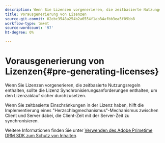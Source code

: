 ```yaml
---
description: Wenn Sie Lizenzen vorgenerieren, die zeitbasierte Nutzungsregeln enthalten, sollte die Lizenz Synchronisierungsanforderungen enthalten, um den Lizenzablauf sicher durchzusetzen.
title: Vorausgenerierung von Lizenzen
source-git-commit: 02ebc3548a254b2a6554f1ab34afbb3ea5f09bb8
workflow-type: tm+mt
source-wordcount: '97'
ht-degree: 0%

---
```


# Vorausgenerierung von Lizenzen{#pre-generating-licenses}

Wenn Sie Lizenzen vorgenerieren, die zeitbasierte Nutzungsregeln enthalten, sollte die Lizenz Synchronisierungsanforderungen enthalten, um den Lizenzablauf sicher durchzusetzen.

Wenn Sie zeitbasierte Einschränkungen in der Lizenz haben, hilft die Implementierung eines &quot;Herzschlagmechanismus&quot;-Mechanismus zwischen Client und Server dabei, die Client-Zeit mit der Server-Zeit zu synchronisieren.

Weitere Informationen finden Sie unter [Verwenden des Adobe Primetime DRM SDK zum Schutz von Inhalten](https://helpx.adobe.com/content/dam/help/en/primetime/drm/drm_protecting_content.pdf).

